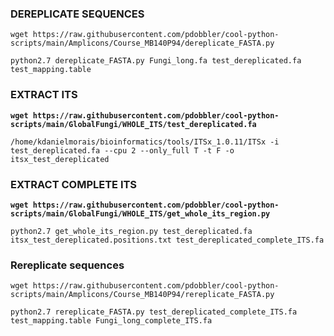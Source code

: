 ### DEREPLICATE SEQUENCES

`wget https://raw.githubusercontent.com/pdobbler/cool-python-scripts/main/Amplicons/Course_MB140P94/dereplicate_FASTA.py`

`python2.7 dereplicate_FASTA.py Fungi_long.fa test_dereplicated.fa test_mapping.table`


### EXTRACT ITS

**`wget https://raw.githubusercontent.com/pdobbler/cool-python-scripts/main/GlobalFungi/WHOLE_ITS/test_dereplicated.fa`**

`/home/kdanielmorais/bioinformatics/tools/ITSx_1.0.11/ITSx -i test_dereplicated.fa --cpu 2 --only_full T -t F -o itsx_test_dereplicated`


### EXTRACT COMPLETE ITS

**`wget https://raw.githubusercontent.com/pdobbler/cool-python-scripts/main/GlobalFungi/WHOLE_ITS/get_whole_its_region.py`**


`python2.7 get_whole_its_region.py test_dereplicated.fa itsx_test_dereplicated.positions.txt test_dereplicated_complete_ITS.fa`


### **Rereplicate sequences**

`wget https://raw.githubusercontent.com/pdobbler/cool-python-scripts/main/Amplicons/Course_MB140P94/rereplicate_FASTA.py`

`python2.7 rereplicate_FASTA.py test_dereplicated_complete_ITS.fa test_mapping.table Fungi_long_complete_ITS.fa`


